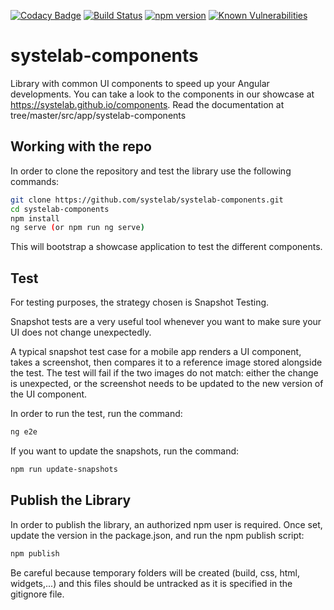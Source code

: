 [![Codacy Badge](https://api.codacy.com/project/badge/Grade/552f28d2a1834de2856f8d6e1ff5bb3a)](https://app.codacy.com/app/alfonsserra/systelab-components?utm_source=github.com&utm_medium=referral&utm_content=systelab/systelab-components&utm_campaign=badger)
[![Build Status](https://travis-ci.org/systelab/systelab-components.svg?branch=master)](https://travis-ci.org/systelab/systelab-components)
[![npm version](https://badge.fury.io/js/systelab-components.svg)](https://badge.fury.io/js/systelab-components)
[![Known Vulnerabilities](https://snyk.io/test/github/systelab/systelab-components/badge.svg?targetFile=package.json)](https://snyk.io/test/github/systelab/systelab-components?targetFile=package.json)

# systelab-components

Library with common UI components to speed up your Angular developments. You can take a look to the components in our showcase at https://systelab.github.io/components. Read the documentation at tree/master/src/app/systelab-components

## Working with the repo

In order to clone the repository and test the library use the following commands:

```bash
git clone https://github.com/systelab/systelab-components.git
cd systelab-components
npm install
ng serve (or npm run ng serve)
```

This will bootstrap a showcase application to test the different components.

## Test
For testing purposes, the strategy chosen is Snapshot Testing.

Snapshot tests are a very useful tool whenever you want to make sure your UI does not change unexpectedly.

A typical snapshot test case for a mobile app renders a UI component, takes a screenshot, then compares it to a reference image stored alongside the test. The test will fail if the two images do not match: either the change is unexpected, or the screenshot needs to be updated to the new version of the UI component.

In order to run the test, run the command:

```bash
ng e2e
```

If you want to update the snapshots, run the command:

```bash
npm run update-snapshots
```

## Publish the Library

In order to publish the library, an authorized npm user is required. Once set, update the version in the package.json, and run the npm publish script:

```bash
npm publish
```

Be careful because temporary folders will be created (build, css, html, widgets,...) and this files should be untracked as it is specified in the gitignore file.
